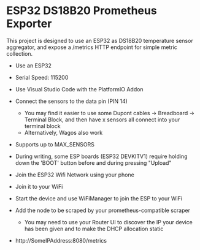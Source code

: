 # ESP32 DS18B20 Prometheus Exporter

This project is designed to use an ESP32 as DS18B20 temperature sensor aggregator, and expose a /metrics HTTP endpoint for simple metric collection.


- Use an ESP32
- Serial Speed: 115200

- Use Visual Studio Code with the PlatformIO Addon
- Connect the sensors to the data pin (PIN 14)
    - You may find it easier to use some Dupont cables -> Breadboard -> Terminal Block, and then have x sensors all connect into your terminal block
    - Alternatively, Wagos also work
- Supports up to MAX_SENSORS

- During writing, some ESP boards (ESP32 DEVKITV1) require holding down the 'BOOT' button before and during pressing "Upload"
- Join the ESP32 Wifi Network using your phone
- Join it to your WiFi

- Start the device and use WiFiManager to join the ESP to your WiFi
- Add the node to be scraped by your prometheus-compatible scraper
    - You may need to use your Router UI to discover the IP your device has been given and to make the DHCP allocation static
- http://SomeIPAddress:8080/metrics